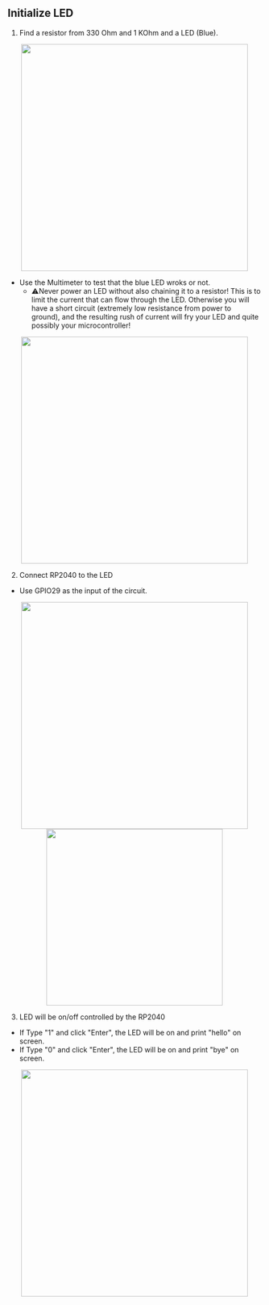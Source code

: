 ## Initialize LED
1. Find a resistor from 330 Ohm and 1 KOhm and a LED (Blue). 

<div align=center>
<img src="https://user-images.githubusercontent.com/113971230/197061293-81f91455-d545-442e-86aa-cab7b2bcdcfc.jpg" width="450">  
</div>

- Use the Multimeter to test that the blue LED wroks or not.
  * ⚠️Never power an LED without also chaining it to a resistor! This is to limit the current that can flow through the LED. Otherwise you will have a short circuit (extremely low resistance from power to ground), and the resulting rush of current will fry your LED and quite possibly your microcontroller!

<div align=center>
<img src="https://user-images.githubusercontent.com/113971230/197061451-7e4366bf-1e0c-4617-97bc-b9507230ef86.jpg" width="450">  
</div>

2. Connect RP2040 to the LED

- Use GPIO29 as the input of the circuit.

<div align=center>
<img src="https://user-images.githubusercontent.com/113971230/197077044-de2b0232-0753-49f7-bfb0-079f3cda41a2.png" width="450">  
</div>

<div align=center>
<img src="https://github.com/lihzhao14/ese-5190-lab2-B/blob/main/image/led_blink.gif" width="350">  
</div>

3. LED will be on/off controlled by the RP2040
- If Type "1" and click "Enter", the LED will be on and print "hello" on screen.
- If Type "0" and click "Enter", the LED will be on and print "bye" on screen.

<div align=center>
<img src="https://github.com/lihzhao14/ese-5190-lab2-B/blob/main/image/led_1_0_gif.gif" width="450">  
</div>
